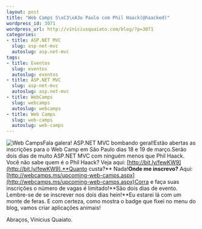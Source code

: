 ```yaml
--- 
layout: post
title: "Web Camps S\xC3\xA3o Paulo com Phil Haack(@haacked)"
wordpress_id: 3071
wordpress_url: http://viniciusquaiato.com/blog/?p=3071
categories: 
- title: ASP.NET MVC
  slug: asp-net-mvc
  autoslug: asp.net-mvc
tags: 
- title: Eventos
  slug: eventos
  autoslug: eventos
- title: ASP.NET MVC
  slug: asp-net-mvc
  autoslug: asp.net-mvc
- title: WebCamps
  slug: webcamps
  autoslug: webcamps
- title: Web Camps
  slug: web-camps
  autoslug: web-camps
---
```

![](http://webcamps.ms/media/368/webcampbadge300.png "Web Camps")Fala galera! ASP.NET MVC bombando geral!Estão abertas as inscrições para o Web Camp em São Paulo dias 18 e 19 de março.Serão dois dias de muito ASP.NET MVC com ninguém menos que Phil Haack. Você não sabe quem é o Phil Haack? Veja aqui: [http://bit.ly/fewKW9](http://bit.ly/fewKW9).**Quanto custa?** Nada!**Onde me inscrevo?** Aqui: [http://webcamps.ms/upcoming-web-camps.aspx](http://webcamps.ms/upcoming-web-camps.aspx)Corra e faça suas inscrições o número de vagas é limitado!**São dois dias de evento. Lembre-se de se inscrever nos dois dias hein!**Eu estarei lá com um monte de feras. E com certeza, como mostra o badge que fixei no menu do blog, vamos criar aplicações animais!

Abraços,
Vinicius Quaiato.
